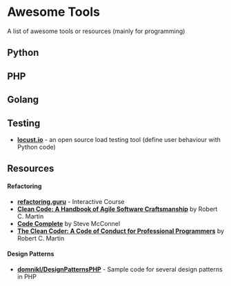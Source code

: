 # Awesome Tools
A list of awesome tools or resources (mainly for programming)


## Python ##


## PHP ##


## Golang ##


## Testing  ##
- **[locust.io](http://locust.io/)** - an open source load testing tool (define user behaviour with Python code)


## Resources ##
#### Refactoring
- **[refactoring.guru](https://refactoring.guru)** - Interactive Course
- **[Clean Code: A Handbook of Agile Software Craftsmanship](http://www.amazon.com/Clean-Code-Handbook-Software-Craftsmanship/dp/0132350882/)** by Robert C. Martin
- **[Code Complete](http://www.amazon.com/Code-Complete-Practical-Handbook-Construction/dp/0735619670)** by Steve McConnel
- **[The Clean Coder: A Code of Conduct for Professional Programmers](http://www.amazon.com/Clean-Coder-Conduct-Professional-Programmers/dp/0137081073/)** by Robert C. Martin

#### Design Patterns
- **[domnikl/DesignPatternsPHP](https://github.com/domnikl/DesignPatternsPHP)** - Sample code for several design patterns in PHP
